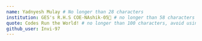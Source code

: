 ```yaml
---
name: Yadnyesh Mulay # No longer than 28 characters
institution: GES's R.H.S COE-NAshik-05🚩 # no longer than 58 characters
quote: Codes Run the World! # no longer than 100 characters, avoid using quotes(") to guarantee the format remains the same.
github_user: Invi-97
---
```

